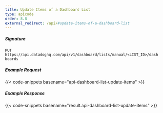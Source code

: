 ```yaml
---
title: Update Items of a Dashboard List
type: apicode
order: 8.8
external_redirect: /api/#update-items-of-a-dashboard-list
---
```


##### Signature

`PUT https://api.datadoghq.com/api/v1/dashboard/lists/manual/<LIST_ID>/dashboards`

##### Example Request

{{< code-snippets basename="api-dashboard-list-update-items" >}}

##### Example Response

{{< code-snippets basename="result.api-dashboard-list-update-items" >}}
